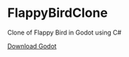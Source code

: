 # FlappyBirdClone
Clone of Flappy Bird in Godot using C#

[Download Godot](https://godotengine.org/download/)
